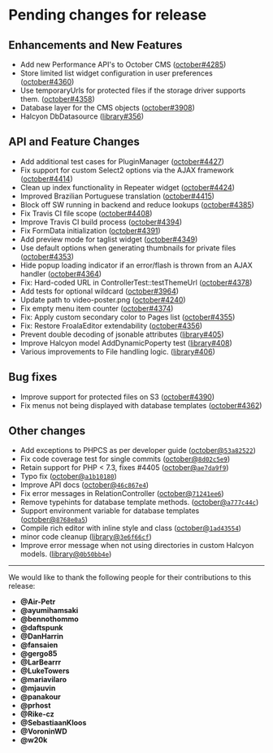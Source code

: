 # Pending changes for release

## Enhancements and New Features
- Add new Performance API's to October CMS ([october#4285](https://github.com/octobercms/october/pull/4285))
- Store limited list widget configuration in user preferences ([october#4360](https://github.com/octobercms/october/pull/4360))
- Use temporaryUrls for protected files if the storage driver supports them.  ([october#4358](https://github.com/octobercms/october/pull/4358))
- Database layer for the CMS objects ([october#3908](https://github.com/octobercms/october/pull/3908))
- Halcyon DbDatasource ([library#356](https://github.com/octobercms/library/pull/356))

## API and Feature Changes
- Add additional test cases for PluginManager ([october#4427](https://github.com/octobercms/october/pull/4427))
- Fix support for custom Select2 options via the AJAX framework ([october#4414](https://github.com/octobercms/october/pull/4414))
- Clean up index functionality in Repeater widget ([october#4424](https://github.com/octobercms/october/pull/4424))
- Improved Brazilian Portuguese translation ([october#4415](https://github.com/octobercms/october/pull/4415))
- Block off SW running in backend and reduce lookups ([october#4385](https://github.com/octobercms/october/pull/4385))
- Fix Travis CI file scope ([october#4408](https://github.com/octobercms/october/pull/4408))
- Improve Travis CI build process ([october#4394](https://github.com/octobercms/october/pull/4394))
- Fix FormData initialization ([october#4391](https://github.com/octobercms/october/pull/4391))
- Add preview mode for taglist widget ([october#4349](https://github.com/octobercms/october/pull/4349))
- Use default options when generating thumbnails for private files ([october#4353](https://github.com/octobercms/october/pull/4353))
- Hide popup loading indicator if an error/flash is thrown from an AJAX handler ([october#4364](https://github.com/octobercms/october/pull/4364))
- Fix: Hard-coded URL in ControllerTest::testThemeUrl ([october#4378](https://github.com/octobercms/october/pull/4378))
- Add tests for optional wildcard ([october#3964](https://github.com/octobercms/october/pull/3964))
- Update path to video-poster.png ([october#4240](https://github.com/octobercms/october/pull/4240))
- Fix empty menu item counter ([october#4374](https://github.com/octobercms/october/pull/4374))
- Fix: Apply custom secondary color to Pages list ([october#4355](https://github.com/octobercms/october/pull/4355))
- Fix: Restore FroalaEditor extendability ([october#4356](https://github.com/octobercms/october/pull/4356))
- Prevent double decoding of jsonable attributes ([library#405](https://github.com/octobercms/library/pull/405))
- Improve Halcyon model AddDynamicPoperty test ([library#408](https://github.com/octobercms/library/pull/408))
- Various improvements to File handling logic.  ([library#406](https://github.com/octobercms/library/pull/406))

## Bug fixes
- Improve support for protected files on S3 ([october#4390](https://github.com/octobercms/october/pull/4390))
- Fix menus not being displayed with database templates ([october#4362](https://github.com/octobercms/october/pull/4362))

## Other changes
- Add exceptions to PHPCS as per developer guide ([october@`53a82522`](https://github.com/octobercms/october/commit/53a825222d190040c9efb04d47336ce82ed5ba1c))
- Fix code coverage test for single commits ([october@`8d02c5e9`](https://github.com/octobercms/october/commit/8d02c5e935626d525530d3da70f6df34d1f20bfa))
- Retain support for PHP < 7.3, fixes #4405 ([october@`ae7da9f9`](https://github.com/octobercms/october/commit/ae7da9f9578ad67bd9f6358126c796a773da965a))
- Typo fix ([october@`a1b10180`](https://github.com/octobercms/october/commit/a1b101808356b431069b2dd5168bd9eeb51104d9))
- Improve API docs ([october@`46c867e4`](https://github.com/octobercms/october/commit/46c867e4b5a5f7f9fc6e09eb8a146878bec319f4))
- Fix error messages in RelationController ([october@`71241ee6`](https://github.com/octobercms/october/commit/71241ee6d4d308a37873c123a49cf903ca011ed7))
- Remove typehints for database template methods. ([october@`a777c44c`](https://github.com/octobercms/october/commit/a777c44cb43a4a53882103dc9904cf18c67ba11b))
- Support environment variable for database templates ([october@`8768e0a5`](https://github.com/octobercms/october/commit/8768e0a54c02562889f0781c55379f010256585a))
- Compile rich editor with inline style and class ([october@`1ad43554`](https://github.com/octobercms/october/commit/1ad43554d4ad937a4264472138827ad799f3be1c))
- minor code cleanup ([library@`3e6f66cf`](https://github.com/octobercms/library/commit/3e6f66cfafe9d09f45594cda87744531b410386d))
- Improve error message when not using directories in custom Halcyon models. ([library@`0b50bb4e`](https://github.com/octobercms/library/commit/0b50bb4ef6f2294def6f9191808f16a95effacc0))

---

We would like to thank the following people for their contributions to this release:

- **@Air-Petr**
- **@ayumihamsaki**
- **@bennothommo**
- **@daftspunk**
- **@DanHarrin**
- **@fansaien**
- **@gergo85**
- **@LarBearrr**
- **@LukeTowers**
- **@mariavilaro**
- **@mjauvin**
- **@panakour**
- **@prhost**
- **@Rike-cz**
- **@SebastiaanKloos**
- **@VoroninWD**
- **@w20k**
